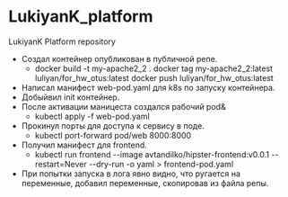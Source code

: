 # LukiyanK_platform
LukiyanK Platform repository
- Создал контейнер опубликован в публичной репе.
    - docker build -t my-apache2_2 .
    docker tag my-apache2_2:latest luliyan/for_hw_otus:latest
    docker push luliyan/for_hw_otus:latest 
- Написал манифест web-pod.yaml для k8s по запуску контейнера.
- Добыйвил init контейнер.
- После активации маницеста создался рабочий pod&
    - kubectl apply -f web-pod.yaml
- Прокинул порты для доступа к сервису в поде.
    - kubectl port-forward pod/web 8000:8000
- Получил манифест для frontend.
    - kubectl run frontend --image avtandilko/hipster-frontend:v0.0.1 --restart=Never --dry-run -o yaml > frontend-pod.yaml
- При попытки запуска в лога явно видно, что ругается на переменные, добавил переменные, скопировав из файла репы.
